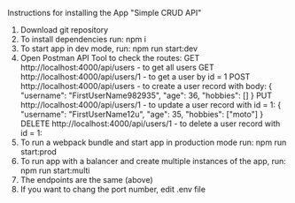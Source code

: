 Instructions for installing the App "Simple CRUD API"

1. Download git repository
2. To install dependencies run: npm i
3. To start app in dev mode, run: npm run start:dev
4. Open Postman API Tool to check the routes:
GET http://localhost:4000/api/users - to get all users
GET http://localhost:4000/api/users/1 - to get a user by id = 1
POST http://localhost:4000/api/users - to create a user record with body:
   {
     "username": "FirstUserName982935",
     "age": 36,
     "hobbies": []
   }
PUT http://localhost:4000/api/users/1 - to update a user record with id = 1:
   {
     "username": "FirstUserName12u",
     "age": 35,
     "hobbies": ["moto"]
   }
DELETE http://localhost:4000/api/users/1 - to delete a user record with id = 1:
5. To run a webpack bundle and start app in production mode run: npm run start:prod
6. To run app with a balancer and create multiple instances of the app, run: npm run start:multi
7. The endpoints are the same (above)
8. If you want to chang the port number, edit .env file

